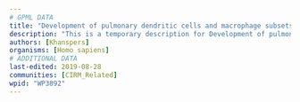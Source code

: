 ```yaml
---
# GPML DATA
title: "Development of pulmonary dendritic cells and macrophage subsets"
description: "This is a temporary description for Development of pulmonary dendritic cells and macrophage subsets"
authors: [Khanspers]
organisms: [Homo sapiens]
# ADDITIONAL DATA
last-edited: 2019-08-28
communities: [CIRM_Related]
wpid: "WP3892"
---
```


